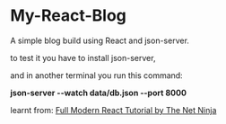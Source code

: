 # My-React-Blog
A simple blog build using React and json-server. 

to test it you have to install json-server,

and in another terminal you run this command: 

**json-server --watch data/db.json --port 8000**

learnt from: [Full Modern React Tutorial by The Net Ninja](https://www.youtube.com/playlist?list=PL4cUxeGkcC9gZD-Tvwfod2gaISzfRiP9d)
